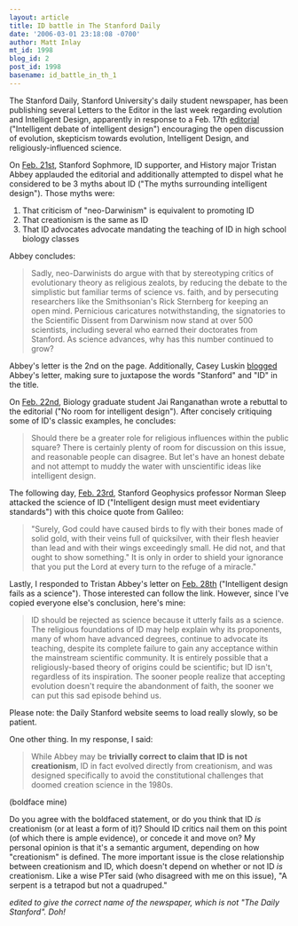 ```yaml
---
layout: article
title: ID battle in The Stanford Daily
date: '2006-03-01 23:18:08 -0700'
author: Matt Inlay
mt_id: 1998
blog_id: 2
post_id: 1998
basename: id_battle_in_th_1
---
```

The Stanford Daily, Stanford University's daily student newspaper, has been publishing several Letters to the Editor in the last week regarding evolution and Intelligent Design, apparently in response to a Feb. 17th [editorial](http://daily.stanford.edu/tempo?page=content&amp;id=19585&amp;repository=0001_article) ("Intelligent debate of intelligent design") encouraging the open discussion of evolution, skepticism towards evolution, Intelligent Design, and religiously-influenced science.  

On [Feb. 21st](http://daily.stanford.edu/tempo?page=content&amp;id=19479&amp;repository=0001_article), Stanford Sophmore, ID supporter, and History major Tristan Abbey applauded the editorial and additionally attempted to dispel what he considered to be 3 myths about ID ("The myths surrounding intelligent design").  Those myths were:
1)	That criticism of "neo-Darwinism" is equivalent to promoting ID
2)	That creationism is the same as ID
3)	That ID advocates advocate mandating the teaching of ID in high school biology classes

Abbey concludes:


> Sadly, neo-Darwinists do argue with that by stereotyping critics of evolutionary theory as religious zealots, by reducing the debate to the simplistic but familiar terms of science vs. faith, and by persecuting researchers like the Smithsonian's Rick Sternberg for keeping an open mind. Pernicious caricatures notwithstanding, the signatories to the Scientific Dissent from Darwinism now stand at over 500 scientists, including several who earned their doctorates from Stanford. As science advances, why has this number continued to grow?

Abbey's letter is the 2nd on the page.  Additionally, Casey Luskin [blogged](http://www.evolutionnews.org/2006/02/letter_in_stanford_daily_expla.html) Abbey's letter, making sure to juxtapose the words "Stanford" and "ID" in the title.

On [Feb. 22nd](http://daily.stanford.edu/tempo?page=content&amp;id=19506&amp;repository=0001_article), Biology graduate student Jai Ranganathan wrote a rebuttal to the editorial ("No room for intelligent design").  After concisely critiquing some of ID's classic examples, he concludes:


>  Should there be a greater role for religious influences within the
> public square? There is certainly plenty of room for discussion on
> this issue, and reasonable people can disagree. But let's have an
> honest debate and not attempt to muddy the water with unscientific
> ideas like intelligent design.

The following day, [Feb. 23rd]( http://daily.stanford.edu/tempo?page=content&amp;id=19529&amp;repository=0001_article), Stanford Geophysics professor Norman Sleep attacked the science of ID ("Intelligent design must meet evidentiary standards") with this choice quote from Galileo:


> "Surely, God could have caused birds to fly with their bones made of solid gold, with their veins full of quicksilver, with their flesh heavier than lead and with their wings exceedingly small. He did not, and that ought to show something." It is only in order to shield your ignorance that you put the Lord at every turn to the refuge of a miracle." 

 

Lastly, I responded to Tristan Abbey's letter on [Feb. 28th]( http://daily.stanford.edu/tempo?page=content&amp;id=19612&amp;repository=0001_article ) ("Intelligent design fails as a science").  Those interested can follow the link.  However, since I've copied everyone else's conclusion, here's mine:

> ID should be rejected as science because it utterly fails as a science. The religious foundations of ID may help explain why its proponents, many of whom have advanced degrees, continue to advocate its teaching, despite its complete failure to gain any acceptance within the mainstream scientific community. It is entirely possible that a religiously-based theory of origins could be scientific; but ID isn't, regardless of its inspiration. The sooner people realize that accepting evolution doesn't require the abandonment of faith, the sooner we can put this sad episode behind us.

Please note: the Daily Stanford website seems to load really slowly, so be patient.

One other thing.  In my response, I said:


>  While Abbey may be **trivially correct to claim that ID is not creationism**, ID in fact evolved directly from creationism, and was designed specifically to avoid the constitutional challenges that doomed creation science in the 1980s.


(boldface mine)

Do you agree with the boldfaced statement, or do you think that ID _is_ creationism (or at least a form of it)?  Should ID critics nail them on this point (of which there is ample evidence), or concede it and move on?  My personal opinion is that it's a semantic argument, depending on how "creationism" is defined.  The more important issue is the close relationship between creationism and ID, which doesn't depend on whether or not ID _is_ creationism.  Like a wise PTer said (who disagreed with me on this issue), "A serpent is a tetrapod but not a quadruped."

_edited to give the correct name of the newspaper, which is not "The Daily Stanford".  Doh!_

